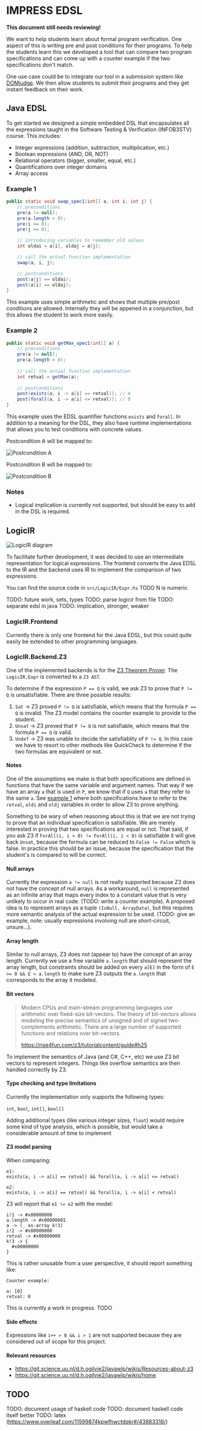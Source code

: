 # IMPRESS EDSL

**This document still needs reviewing!**

We want to help students learn about formal program verification. One aspect of this is writing pre and post conditions for their programs. To help the students learn this we developed a tool that can compare two program specifications and can come up with a counter example if the two specifications don't match.

One use case could be to integrate our tool in a submission system like [DOMjudge](https://www.domjudge.org). We then allow students to submit their programs and they get instant feedback on their work.

## Java EDSL

To get started we designed a simple embedded DSL that encapsulates all the expressions taught in the Software Testing & Verification (INFOB3STV) course. This includes:

- Integer expressions (addition, subtraction, multiplication, etc.)
- Boolean expressions (AND, OR, NOT)
- Relational operators (bigger, smaller, equal, etc.)
- Quantifications over integer domains
- Array access

### Example 1

```java
public static void swap_spec1(int[] a, int i, int j) {
    // preconditions
    pre(a != null);
    pre(a.length > 0);
    pre(i >= 0);
    pre(j >= 0);

    // introducing variables to remember old values
    int oldai = a[i], oldaj = a[j];

    // call the actual function implementation
    swap(a, i, j);

    // postconditions
    post(a[j] == oldai);
    post(a[i] == oldaj);
}
```

This example uses simple arithmetic and shows that multiple pre/post conditions are allowed. Internally they will be appened in a conjunction, but this allows the student to work more easily.

### Example 2

```java
public static void getMax_spec1(int[] a) {
    // preconditions
    pre(a != null);
    pre(a.length > 0);
    
    // call the actual function implementation
    int retval = getMax(a);
    
    // postconditions
    post(exists(a, i -> a[i] == retval)); // A
    post(forall(a, i -> a[i] <= retval)); // B
}
```

This example uses the EDSL quantifier functions `exists` and `forall`. In addition to a meaning for the DSL, they also have runtime implementations that allows you to test conditions with concrete values.

Postcondition A will be mapped to:

![Postcondition A](https://i.imgur.com/YBZ178V.png)

Postcondition B will be mapped to:

![Postcondition B](https://i.imgur.com/JZDVSvy.png)

### Notes

- Logical implication is currently not supported, but should be easy to add in the DSL is required.

## LogicIR

![LogicIR diagram](https://i.imgur.com/fBUDkGY.png)

To facilitate further development, it was decided to use an intermediate representation for logical expressions. The frontend converts the Java EDSL to the IR and the backend uses IR to implement the comparison of two expressions.

You can find the source code in `src/LogicIR/Expr.hs` TODO N is numeric

TODO: future work, sets, types
TODO: parse logicir from file
TODO: separate edsl in java
TODO: implication, stronger, weaker

### LogicIR.Frontend

Currently there is only one frontend for the Java EDSL, but this could quite easily be extended to other programming languages.

### LogicIR.Backend.Z3

One of the implemented backends is for the [Z3 Theorem Prover](https://github.com/Z3Prover/z3). The `LogicIR.Expr` is converted to a `Z3 AST`.

To determine if the expression `P == Q` is valid, we ask Z3 to prove that `P != Q` is unsatisfiable. There are three possible results:

1. `Sat` -> Z3 proved `P != Q` is satisfiable, which means that the formula `P == Q` is invalid. The Z3 model contains the counter example to provide to the student.
2. `Unsat` -> Z3 proved that `P != Q` is not satisfiable, which means that the formula `P == Q` is valid.
3. `Undef` -> Z3 was unable to decide the satisfiablity of `P != Q`. In this case we have to resort to other methods like QuickCheck to determine if the two formulas are equivalent or not.

#### Notes

One of the assumptions we make is that both specifications are defined in functions that have the same variable and argument names. That way if we have an array `a` that is used in `P`, we know that if `Q` uses `a` that they refer to the same `a`. See [example 1](#example-1) where both specifications have to refer to the `retval`, `oldi` and `oldj` variables in order to allow Z3 to prove anything.

Something to be wary of when reasoning about this is that we are not trying to prove that an individual specification is satisfiable. We are merely interested in proving that two specifications are equal or not. That said, if you ask Z3 if `ForAll(i, i > 0) != ForAll(i, i < 0)` is satisfiable it will give back `Unsat`, because the formula can be reduced to `False != False` which is false. In practice this should be an issue, because the specification that the student's is compared to will be correct.

#### Null arrays

Currently the expression `a != null` is not really supported because Z3 does not have the concept of null arrays. As a workaround, `null` is represented as an infinite array that maps every index to a constant value that is very unlikely to occur in real code. (TODO: write a counter example). A proposed idea is to represent arrays as a tuple `(IsNull, ArrayData)`, but this requires more semantic analysis of the actual expression to be used. (TODO: give an example, note: usually expressions involving null are short-circuit, unsure...).

#### Array length

Similar to null arrays, Z3 does not (appear to) have the concept of an array length. Currently we use a free variable `a.length` that should represent the array length, but constraints should be added on every `a[E]` in the form of `E >= 0 && E < a.length` to make sure Z3 outputs the `a.length` that corresponds to the array it modeled.

#### Bit vectors

> Modern CPUs and main-stream programming languages use arithmetic over fixed-size bit-vectors. The theory of bit-vectors allows modeling the precise semantics of unsigned and of signed two-complements arithmetic. There are a large number of supported functions and relations over bit-vectors.
> 
> https://rise4fun.com/z3/tutorialcontent/guide#h25

To implement the semantics of Java (and C#, C++, etc) we use Z3 bit vectors to represent integers. Things like overflow semantics are then handled correctly by Z3.

#### Type checking and type limitations

Currently the implementation only supports the following types:

`int`, `bool`, `int[]`, `bool[]`

Adding additional types (like various integer sizes, `float`) would require some kind of type analysis, which is possible, but would take a considerable amount of time to implement

#### Z3 model parsing

When comparing:

```
e1:
exists(a, i -> a[i] == retval) && forall(a, i -> a[i] <= retval)

e2:
exists(a, i -> a[i] == retval) && forall(a, i -> a[i] < retval)
```

Z3 will report that `e1 != e2` with the model:

```
i!1 -> #x00000000
a.length -> #x00000001
a -> (_ as-array k!3)
i!2 -> #x00000000
retval -> #x00000000
k!3 -> {
  #x00000000
}
```

This is rather unusable from a user perspective, it should report something like:

```
Counter example:

a: [0]
retval: 0
```

This is currently a work in progress. TODO

#### Side effects

Expressions like `i++ > 0 && i > 1` are not supported because they are considered out of scope for this project.

#### Relevant resources

- https://git.science.uu.nl/d.h.ogilvie2/javawlp/wikis/Resources-about-z3
- https://git.science.uu.nl/d.h.ogilvie2/javawlp/wikis/home

## TODO

TODO: document usage of haskell code
TODO: document haskell code itself better
TODO: latex (https://www.overleaf.com/11599874kpwfhwctdqkr#/43883318/)
